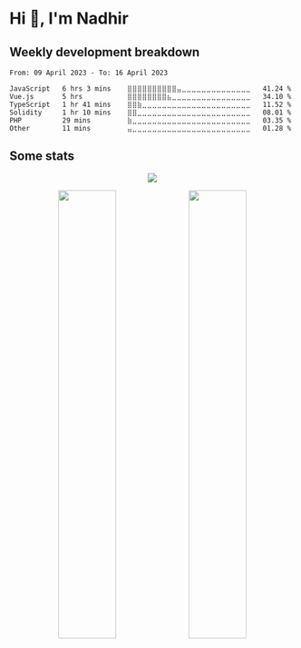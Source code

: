 # Hi 👋, I'm Nadhir

## Weekly development breakdown

<!--START_SECTION:waka-->

```text
From: 09 April 2023 - To: 16 April 2023

JavaScript   6 hrs 3 mins    ⣿⣿⣿⣿⣿⣿⣿⣿⣿⣿⣤⣀⣀⣀⣀⣀⣀⣀⣀⣀⣀⣀⣀⣀⣀   41.24 %
Vue.js       5 hrs           ⣿⣿⣿⣿⣿⣿⣿⣿⣦⣀⣀⣀⣀⣀⣀⣀⣀⣀⣀⣀⣀⣀⣀⣀⣀   34.10 %
TypeScript   1 hr 41 mins    ⣿⣿⣷⣀⣀⣀⣀⣀⣀⣀⣀⣀⣀⣀⣀⣀⣀⣀⣀⣀⣀⣀⣀⣀⣀   11.52 %
Solidity     1 hr 10 mins    ⣿⣿⣀⣀⣀⣀⣀⣀⣀⣀⣀⣀⣀⣀⣀⣀⣀⣀⣀⣀⣀⣀⣀⣀⣀   08.01 %
PHP          29 mins         ⣷⣀⣀⣀⣀⣀⣀⣀⣀⣀⣀⣀⣀⣀⣀⣀⣀⣀⣀⣀⣀⣀⣀⣀⣀   03.35 %
Other        11 mins         ⣤⣀⣀⣀⣀⣀⣀⣀⣀⣀⣀⣀⣀⣀⣀⣀⣀⣀⣀⣀⣀⣀⣀⣀⣀   01.28 %
```

<!--END_SECTION:waka-->

## Some stats

<p align="center">
  <img align="center"
    src="https://cr-ss-service.azurewebsites.net/api/ScreenShot?widget=summary&username=nadhirxz&badges=3&branding=false&show-avatar=false&style=--header-bg-color:%23000;--border-radius:0px"
  />
</p>

<p align="center">
  <img align="center" width="45%" src="https://github-readme-stats.vercel.app/api?username=nadhirxz&theme=dark&show_icons=true&include_all_commits=true&count_private=true" />
  <img align="center" width="45%" src="https://github-readme-streak-stats.herokuapp.com/?user=nadhirxz&theme=dark&date_format=d%2fm%2FY" />
</p>

